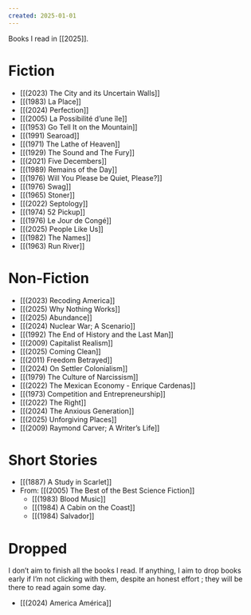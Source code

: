 ```yaml
---
created: 2025-01-01
---
```


Books I read in [[2025]].

# Fiction
- [[(2023) The City and its Uncertain Walls]]
- [[(1983) La Place]]
- [[(2024) Perfection]]
- [[(2005) La Possibilité d’une île]]
- [[(1953) Go Tell It on the Mountain]]
- [[(1991) Searoad]]
- [[(1971) The Lathe of Heaven]]
- [[(1929) The Sound and The Fury]]
- [[(2021) Five Decembers]]
- [[(1989) Remains of the Day]]
- [[(1976) Will You Please be Quiet, Please?]]
- [[(1976) Swag]]
- [[(1965) Stoner]]
- [[(2022) Septology]]
- [[(1974) 52 Pickup]]
- [[(1976) Le Jour de Congé]]
- [[(2025) People Like Us]]
- [[(1982) The Names]]
- [[(1963) Run River]]
# Non-Fiction
- [[(2023) Recoding America]]
- [[(2025) Why Nothing Works]]
- [[(2025) Abundance]]
- [[(2024) Nuclear War; A Scenario]]
- [[(1992) The End of History and the Last Man]]
- [[(2009) Capitalist Realism]]
- [[(2025) Coming Clean]]
- [[(2011) Freedom Betrayed]]
- [[(2024) On Settler Colonialism]]
- [[(1979) The Culture of Narcissism]]
- [[(2022) The Mexican Economy - Enrique Cardenas]]
- [[(1973) Competition and Entrepreneurship]]
- [[(2022) The Right]]
- [[(2024) The Anxious Generation]]
- [[(2025) Unforgiving Places]]
- [[(2009) Raymond Carver; A Writer’s Life]]

# Short Stories
- [[(1887) A Study in Scarlet]]
- From: [[(2005) The Best of the Best Science Fiction]]
	- [[(1983) Blood Music]]
	- [[(1984) A Cabin on the Coast]]
	- [[(1984) Salvador]]

# Dropped
I don’t aim to finish all the books I read. If anything, I aim to drop books early if I’m not clicking with them, despite an honest effort ; they will be there to read again some day.
- [[(2024) America América]]
